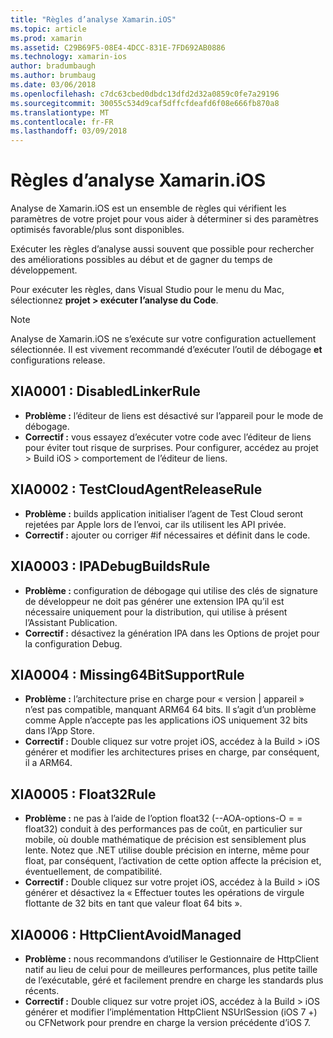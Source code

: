 ```yaml
---
title: "Règles d’analyse Xamarin.iOS"
ms.topic: article
ms.prod: xamarin
ms.assetid: C29B69F5-08E4-4DCC-831E-7FD692AB0886
ms.technology: xamarin-ios
author: bradumbaugh
ms.author: brumbaug
ms.date: 03/06/2018
ms.openlocfilehash: c7dc63cbed0dbdc13dfd2d32a0859c0fe7a29196
ms.sourcegitcommit: 30055c534d9caf5dffcfdeafd6f08e666fb870a8
ms.translationtype: MT
ms.contentlocale: fr-FR
ms.lasthandoff: 03/09/2018
---
```

# <a name="xamarinios-analysis-rules"></a>Règles d’analyse Xamarin.iOS

Analyse de Xamarin.iOS est un ensemble de règles qui vérifient les paramètres de votre projet pour vous aider à déterminer si des paramètres optimisés favorable/plus sont disponibles.

Exécuter les règles d’analyse aussi souvent que possible pour rechercher des améliorations possibles au début et de gagner du temps de développement.

Pour exécuter les règles, dans Visual Studio pour le menu du Mac, sélectionnez **projet > exécuter l’analyse du Code**.

> [!NOTE]
> Analyse de Xamarin.iOS ne s’exécute sur votre configuration actuellement sélectionnée. Il est vivement recommandé d’exécuter l’outil de débogage **et** configurations release.

## <a name="a-namexia0001xia0001-disabledlinkerrule"></a><a name="XIA0001"/>XIA0001 : DisabledLinkerRule

- **Problème :** l’éditeur de liens est désactivé sur l’appareil pour le mode de débogage.
- **Correctif :** vous essayez d’exécuter votre code avec l’éditeur de liens pour éviter tout risque de surprises.
Pour configurer, accédez au projet > Build iOS > comportement de l’éditeur de liens.

## <a name="a-namexia0002xia0002-testcloudagentreleaserule"></a><a name="XIA0002"/>XIA0002 : TestCloudAgentReleaseRule

- **Problème :** builds application initialiser l’agent de Test Cloud seront rejetées par Apple lors de l’envoi, car ils utilisent les API privée.
- **Correctif :** ajouter ou corriger #if nécessaires et définit dans le code.

## <a name="a-namexia0003xia0003-ipadebugbuildsrule"></a><a name="XIA0003"/>XIA0003 : IPADebugBuildsRule

- **Problème :** configuration de débogage qui utilise des clés de signature de développeur ne doit pas générer une extension IPA qu’il est nécessaire uniquement pour la distribution, qui utilise à présent l’Assistant Publication.
- **Correctif :** désactivez la génération IPA dans les Options de projet pour la configuration Debug.

## <a name="a-namexia0004xia0004-missing64bitsupportrule"></a><a name="XIA0004"/>XIA0004 : Missing64BitSupportRule

- **Problème :** l’architecture prise en charge pour « version | appareil » n’est pas compatible, manquant ARM64 64 bits. Il s’agit d’un problème comme Apple n’accepte pas les applications iOS uniquement 32 bits dans l’App Store.
- **Correctif :** Double cliquez sur votre projet iOS, accédez à la Build > iOS générer et modifier les architectures prises en charge, par conséquent, il a ARM64.

## <a name="a-namexia0005xia0005-float32rule"></a><a name="XIA0005"/>XIA0005 : Float32Rule

- **Problème :** ne pas à l’aide de l’option float32 (--AOA-options-O = = float32) conduit à des performances pas de coût, en particulier sur mobile, où double mathématique de précision est sensiblement plus lente. Notez que .NET utilise double précision en interne, même pour float, par conséquent, l’activation de cette option affecte la précision et, éventuellement, de compatibilité.
- **Correctif :** Double cliquez sur votre projet iOS, accédez à la Build > iOS générer et désactivez la « Effectuer toutes les opérations de virgule flottante de 32 bits en tant que valeur float 64 bits ».

## <a name="a-namexia0006xia0006-httpclientavoidmanaged"></a><a name="XIA0006"/>XIA0006 : HttpClientAvoidManaged

- **Problème :** nous recommandons d’utiliser le Gestionnaire de HttpClient natif au lieu de celui pour de meilleures performances, plus petite taille de l’exécutable, géré et facilement prendre en charge les standards plus récents.
- **Correctif :** Double cliquez sur votre projet iOS, accédez à la Build > iOS générer et modifier l’implémentation HttpClient NSUrlSession (iOS 7 +) ou CFNetwork pour prendre en charge la version précédente d’iOS 7.
